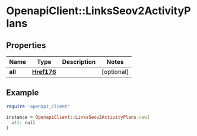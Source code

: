 # OpenapiClient::LinksSeov2ActivityPlans

## Properties

| Name | Type | Description | Notes |
| ---- | ---- | ----------- | ----- |
| **all** | [**Href176**](Href176.md) |  | [optional] |

## Example

```ruby
require 'openapi_client'

instance = OpenapiClient::LinksSeov2ActivityPlans.new(
  all: null
)
```

